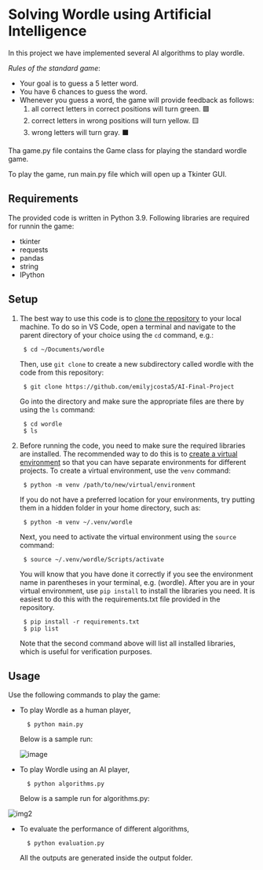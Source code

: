 # Solving Wordle using Artificial Intelligence

In this project we have implemented several AI algorithms to play wordle. 

*Rules of the standard game*:

* Your goal is to guess a 5 letter word.
* You have 6 chances to guess the word.
* Whenever you guess a word, the game will provide feedback as follows:
  1. all correct letters in correct positions will turn green. 🟩
  2. correct letters in wrong positions will turn yellow. 🟨
  3. wrong letters will turn gray. ⬛

Tha game.py file contains the Game class for playing the standard wordle game.

To play the game, run main.py file which will open up a Tkinter GUI.


## Requirements

The provided code is written in Python 3.9. Following libraries are required for runnin the game:

- tkinter
- requests
- pandas
- string
- IPython


## Setup

1. The best way to use this code is to [clone the repository](https://git-scm.com/book/en/v2/Git-Basics-Getting-a-Git-Repository) to your local machine. To do so in VS Code, open a terminal and navigate to the parent directory of your choice using the `cd` command, e.g.:

        $ cd ~/Documents/wordle

    Then, use `git clone` to create a new subdirectory called wordle with the code from this repository:

        $ git clone https://github.com/emilyjcosta5/AI-Final-Project

    Go into the directory and make sure the appropriate files are there by using the `ls` command:

        $ cd wordle
        $ ls

2. Before running the code, you need to make sure the required libraries are installed. The recommended way to do this is to [create a virtual environment](https://docs.python.org/3/library/venv.html) so that you can have separate environments for different projects. To create a virtual environment, use the `venv` command:

        $ python -m venv /path/to/new/virtual/environment

    If you do not have a preferred location for your environments, try putting them in a hidden folder in your home directory, such as:

        $ python -m venv ~/.venv/wordle

    Next, you need to activate the virtual environment using the `source` command:

        $ source ~/.venv/wordle/Scripts/activate

    You will know that you have done it correctly if you see the environment name in parentheses in your terminal, e.g. (wordle). After you are in your virtual environment, use `pip install` to install the libraries you need. It is easiest to do this with the requirements.txt file provided in the repository.

        $ pip install -r requirements.txt
        $ pip list

    Note that the second command above will list all installed libraries, which is useful for verification purposes.
    
    
 
## Usage

Use the following commands to play the game:

- To play Wordle as a human player,

        $ python main.py
        
  Below is a sample run:
  
  ![image](https://github.com/emilyjcosta5/AI-Final-Project/blob/main/Images/game_example.png?raw=true)
  

- To play Wordle using an AI player,

        $ python algorithms.py
        
  Below is a sample run for algorithms.py:
  
 ![img2](https://github.com/emilyjcosta5/AI-Final-Project/blob/main/Images/algo_run.png?raw=true)


- To evaluate the performance of different algorithms,
  
        $ python evaluation.py
  
  All the outputs are generated inside the output folder.


